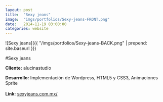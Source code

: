 ```yaml
---
layout:	post
title:	"Sexy jeans"
image:	"imgs/portfolios/Sexy-jeans-FRONT.png"
date:   2014-11-19 03:00:00
categories: website
---
```

![Sexy jeans]({{ "/imgs/portfolios/Sexy-jeans-BACK.png" | prepend: site.baseurl }})

#Sexy jeans

**Cliente:** alucinastudio

**Desarrollo:** Implementación de Wordpress, HTML5 y CSS3, Animaciones Sprite
<br><br>
**Link:**
<a class="link" href="http://sexyjeans.com.mx/" target="blank"> sexyjeans.com.mx/</a>